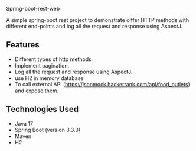 Spring-boot-rest-web

A simple spring-boot rest project to demonstrate differ HTTP methods with different end-points and log all the request and response using AspectJ.

## Features
- Different types of http methods
- Implement pagination.
- Log all the request and response using AspectJ.
- use H2 in memory database
- To call external API (https://jsonmock.hackerrank.com/api/food_outlets) and expose them.

## Technologies Used
- Java 17
- Spring Boot (version 3.3.3)
- Maven
- H2
